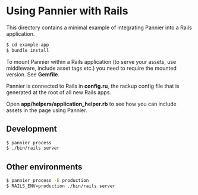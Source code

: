 # Using Pannier with Rails

This directory contains a minimal example of integrating Pannier into a Rails
application.

```bash
$ cd example-app
$ bundle install
```

To mount Pannier within a Rails application (to serve your assets, use
middleware, include asset tags etc.) you need to require the mounted version.
See **Gemfile**.

Pannier is connected to Rails in **config.ru**, the rackup config file that
is generated at the root of all new Rails apps.

Open **app/helpers/application_helper.rb** to see how you can include assets
in the page using Pannier.

## Development

```bash
$ pannier process
$ ./bin/rails server
```

## Other environments

```bash
$ pannier process -E production
$ RAILS_ENV=production ./bin/rails server
```
